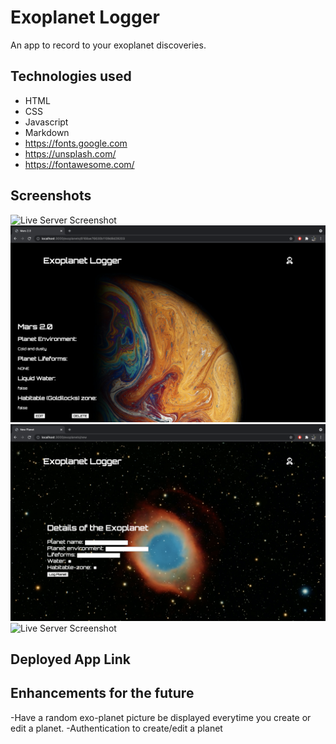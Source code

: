 # Exoplanet Logger
An app to record to your exoplanet discoveries.

## Technologies used
- HTML
- CSS
- Javascript
- Markdown
- <https://fonts.google.com>
- <https://unsplash.com/>
- <https://fontawesome.com/>

## Screenshots
![Live Server Screenshot](./img/Homepage.png)
![Live Server Screenshot](./img/Show-route.png)
![Live Server Screenshot](./img/Create-route.png)
![Live Server Screenshot](./img/Edit-route.png)

## Deployed App Link

## Enhancements for the future
-Have a random exo-planet picture be displayed everytime you create or edit a planet.
-Authentication to create/edit a planet
